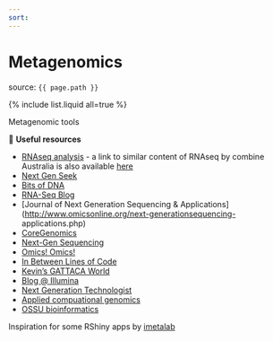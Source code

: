 ```yaml
---
sort: 
---
```


# Metagenomics

source: `{{ page.path }}`

{% include list.liquid all=true %}

<span class="badge badge-info">Metagenomic tools</span>


:link: **Useful resources**

* [RNAseq analysis](https://bioinformatics-core-shared-training.github.io/RNAseq-R/) - a link to similar content of RNAseq by combine Australia is also available [here](http://combine-australia.github.io/RNAseq-R/)
* [Next Gen Seek](http://nextgenseek.com)
* [Bits of DNA](http://liorpachter.wordpress.com/seq)
* [RNA-Seq Blog](http://www.rna-seqblog.com)
* [Journal of Next Generation Sequencing & Applications](http://www.omicsonline.org/next-generationsequencing-
applications.php)
* [CoreGenomics](http://core-genomics.blogspot.com)
* [Next-Gen Sequencing](http://nextgenseq.blogspot.com)
* [Omics! Omics!](http://omicsomics.blogspot.com)
* [In Between Lines of Code](http://flxlexblog.wordpress.com)
* [Kevin’s GATTACA World](http://kevin-gattaca.blogspot.com)
* [Blog @ Illumina](http://blog.illumina.com)
* [Next Generation Technologist](http://www.yuzuki.org)
* [Applied compuational genomics](https://github.com/quinlan-lab/applied-computational-genomics)
* [OSSU bioinformatics](https://github.com/ossu/bioinformatics)

Inspiration for some RShiny apps by [imetalab](https://shiny.imetalab.ca/)
